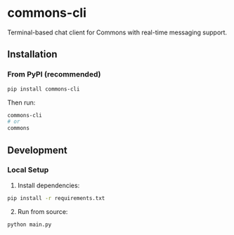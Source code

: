 # commons-cli

Terminal-based chat client for Commons with real-time messaging support.

## Installation

### From PyPI (recommended)
```bash
pip install commons-cli
```

Then run:
```bash
commons-cli
# or
commons
```

## Development

### Local Setup
1. Install dependencies:
```bash
pip install -r requirements.txt
```

2. Run from source:
```bash
python main.py
```